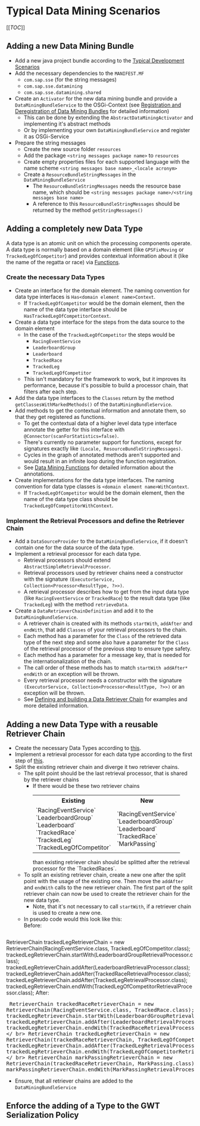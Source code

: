 # Typical Data Mining Scenarios

[[_TOC_]]

## Adding a new Data Mining Bundle

* Add a new java project bundle according to the [Typical Development Scenarios](wiki/typical-development-scenarios#Adding-a-Java-Project-Bundle)
* Add the necessary dependencies to the `MANIFEST.MF`
	* `com.sap.sse` (for the string messages)
    * `com.sap.sse.datamining`
    * `com.sap.sse.datamining.shared`
* Create an `Activator` for the new data mining bundle and provide a `DataMiningBundleService` to the OSGi-Context (see [Registration and Deregistration of Data Mining Bundles](wiki/data-mining-architecture#Registration-and-Deregistration-of-Data-Mining-Bundles) for detailed information)
	* This can be done by extending the `AbstractDataMiningActivator` and implementing it's abstract methods
	* Or by implementing your own `DataMiningBundleService` and register it as OSGi-Service
* Prepare the string messages
	* Create the new source folder `resources`
	* Add the package `<string messages package name>` to `resources`
	* Create empty properties files for each supported language with the name scheme `<string messages base name>_<locale acronym>`
	* Create a `ResourceBundleStringMessages` in the `DataMiningBundleService`
		* The `ResourceBundleStringMessages` needs the resource base name, which should be `<string messages package name>/<string messages base name>`
		* A reference to this `ResourceBundleStringMessages` should be returned by the method `getStringMessages()`

## Adding a completely new Data Type

A data type is an atomic unit on which the processing components operate. A data type is normally based on a domain element (like `GPSFixMoving` or `TrackedLegOfCompetitor`) and provides contextual information about it (like the name of the regatta or race) via [Functions](wiki/data-mining-architecture#Data-Mining-Functions).

### Create the necessary Data Types

* Create an interface for the domain element. The naming convention for data type interfaces is `Has<domain element name>Context`.
	* If `TrackedLegOfCompetitor` would be the domain element, then the name of the data type interface should be `HasTrackedLegOfCompetitorContext`.
* Create a data type interface for the steps from the data source to the domain element
	* In the case of the `TrackedLegOfCompetitor` the steps would be
		* `RacingEventService`
		* `LeaderboardGroup`
		* `Leaderboard`
		* `TrackedRace`
		* `TrackedLeg`
		* `TrackedLegOfCompetitor`
	* This isn't mandatory for the framework to work, but it improves its performance, because it's possible to build a processor chain, that filters after each step.
* Add the data type interfaces to the `Classes` return by  the method `getClassesWithMarkedMethods()` of the `DataMiningBundleService`.
* Add methods to get the contextual information and annotate them, so that they get registered as functions.
	* To get the contextual data of a higher level data type interface annotate the getter for this interface with `@Connector(scanForStatistics=false)`.
	* There's currently no parameter support for functions, except for signatures exactly like `(Locale, ResourceBundleStringMessages)`.
	* Cycles in the graph of annotated methods aren't supported and would result in an infinite loop during the function registration.
	* See [Data Mining Functions](wiki/data-mining-architecture#Data-Mining-Functions) for detailed information about the annotations.
* Create implementations for the data type interfaces. The naming convention for data type classes is `<domain element name>WithContext`.
	* If `TrackedLegOfCompetitor` would be the domain element, then the name of the data type class should be `TrackedLegOfCompetitorWithContext`.

### Implement the Retrieval Processors and define the Retriever Chain

* Add a `DataSourceProvider` to the `DataMiningBundleService`, if it doesn't contain one for the data source of the data type.
* Implement a retrieval processor for each data type.
	* Retrieval processors should extend `AbstractSimpleRetrievalProcessor`.
	* Retrieval processors used by retriever chains need a constructor with the signature `(ExecutorService, Collection<Processor<ResultType, ?>>)`.
	* A retrieval processor describes how to get from the input data type (like `RacingEventService` or `TrackedRace`) to the result data type (like `TrackedLeg`) with the method `retrieveData`.
* Create a `DataRetrieverChainDefinition` and add it to the `DataMiningBundleService`.
	* A retriever chain is created with its methods `startWith`, `addAfter` and `endWith`, that add `Classes` of your retrieval processors to the chain.
	* Each method has a parameter for the `Class` of the retrieved data type of the next step and some also have a parameter for the `Class` of the retrieval processor of the previous step to ensure type safety.
	* Each method has a parameter for a message key, that is needed for the internationalization of the chain.
	* The call order of these methods has to match `startWith addAfter* endWith` or an exception will be thrown.
	* Every retrieval processor needs a constructor with the signature `(ExecutorService, Collection<Processor<ResultType, ?>>)` or an exception will be thrown.
	* See [Defining and building a Data Retriever Chain](wiki/data-mining-architecture#Defining-and-building-a-Data-Retriever-Chain) for examples and more detailed information.

## Adding a new Data Type with a reusable Retriever Chain

* Create the necessary Data Types according to [this](#Create-the-necessary-Data-Types).
* Implement a retrieval processor for each data type according to the first step of [this](#Implement-the-Retrieval-Processors-and-define-the-Retriever-Chain).
* Split the existing retriever chain and diverge it two retriever chains.
	* The split point should be the last retrieval processor, that is shared by the retriever chains
		* If there would be these two retriever chains
		  <table>
		    <tr><th>Existing</th><th>New</th></tr>
		    <tr><td>`RacingEventService`<br>
		          `LeaderboardGroup`<br>
		          `Leaderboard`<br>
		          `TrackedRace`<br>
		          `TrackedLeg`<br>
		          `TrackedLegOfCompetitor`
              </td>
              <td>`RacingEventService`<br>
		          `LeaderboardGroup`<br>
		          `Leaderboard`<br>
		          `TrackedRace`<br>
		          `MarkPassing`
              </td>
            </tr>
		  </table>
		  than existing retriever chain should be splitted after the retrieval processor for the `TrackedRaces`.
	* To split an existing retriever chain, create a new one after the split point with the usage of the existing one. Then move the `addAfter` and `endWith` calls to the new retriever chain. The first part of the split retriever chain can now be used to create the retriever chain for the new data type.
		* Note, that it's not necessary to call `startWith`, if a retriever chain is used to create a new one. 
	* In pseudo code would this look like this:<br>
	  Before:<br>
	    <pre>
RetrieverChain trackedLegRetrieverChain = new RetrieverChain(RacingEventService.class, TrackedLegOfCompetitor.class);
trackedLegRetrieverChain.startWith(LeaderboardGroupRetrievalProcessor.class);
trackedLegRetrieverChain.addAfter(LeaderboardRetrievalProcessor.class);
trackedLegRetrieverChain.addAfter(TrackedRaceRetrievalProcessor.class);
trackedLegRetrieverChain.addAfter(TrackedLegRetrievalProcessor.class);
trackedLegRetrieverChain.endWith(TrackedLegOfCompetitorRetrievalProcessor.class);
</pre>
	  After:
		<pre>
RetrieverChain trackedRaceRetrieverChain = new RetrieverChain(RacingEventService.class, TrackedRace.class);
trackedLegRetrieverChain.startWith(LeaderboardGroupRetrievalProcessor.class);
trackedLegRetrieverChain.addAfter(LeaderboardRetrievalProcessor.class);
trackedLegRetrieverChain.endWith(TrackedRaceRetrievalProcessor.class);
</ br>
RetrieverChain trackedLegRetrieverChain = new RetrieverChain(trackedRaceRetrieverChain, TrackedLegOfCompetitor.class);
trackedLegRetrieverChain.addAfter(TrackedLegRetrievalProcessor.class);
trackedLegRetrieverChain.endWith(TrackedLegOfCompetitorRetrievalProcessor.class);
</ br>
RetrieverChain markPassingRetrieverChain = new RetrieverChain(trackedRaceRetrieverChain, MarkPassing.class);
markPassingRetrieverChain.endWith(MarkPassingRetrievalProcessor.class);
</pre>
* Ensure, that all retriever chains are added to the `DataMiningBundleService`

## Enforce the adding of a Type to the GWT Serialization Policy 